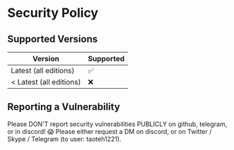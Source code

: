 # Security Policy

## Supported Versions

| Version                   | Supported          |
| ------------------------- | ------------------ |
| Latest (all editions)     | :white_check_mark: |
| < Latest (all editions)   | :x:                |

## Reporting a Vulnerability

Please DON'T report security vulnerabilities PUBLICLY on github, telegram, or in discord! 😱  Please either request a DM on discord, or on Twitter / Skype / Telegram (to user: taoteh1221).
